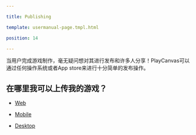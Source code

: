 ---
title: Publishing
template: usermanual-page.tmpl.html
position: 14
---

当用户完成游戏制作，毫无疑问想对其进行发布和许多人分享！PlayCanvas可以通过任何操作系统或者App store来进行十分简单的发布操作。

## 在哪里我可以上传我的游戏？

* [Web][1]
* [Mobile][2]
* [Desktop][3]

[1]: /user-manual/publishing/web
[2]: /user-manual/publishing/mobile
[3]: /user-manual/publishing/desktop

